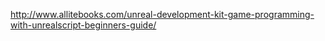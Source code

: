 http://www.allitebooks.com/unreal-development-kit-game-programming-with-unrealscript-beginners-guide/